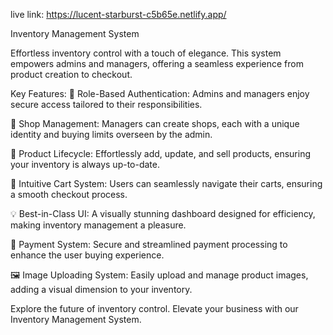 live link: https://lucent-starburst-c5b65e.netlify.app/

 Inventory Management System

Effortless inventory control with a touch of elegance. This system empowers admins and managers, offering a seamless experience from product creation to checkout.

Key Features:
👤 Role-Based Authentication: Admins and managers enjoy secure access tailored to their responsibilities.

🏢 Shop Management: Managers can create shops, each with a unique identity and buying limits overseen by the admin.

📝 Product Lifecycle: Effortlessly add, update, and sell products, ensuring your inventory is always up-to-date.

🛒 Intuitive Cart System: Users can seamlessly navigate their carts, ensuring a smooth checkout process.

💡 Best-in-Class UI: A visually stunning dashboard designed for efficiency, making inventory management a pleasure.

💸 Payment System: Secure and streamlined payment processing to enhance the user buying experience.

🖼️ Image Uploading System: Easily upload and manage product images, adding a visual dimension to your inventory.

Explore the future of inventory control. Elevate your business with our Inventory Management System.
